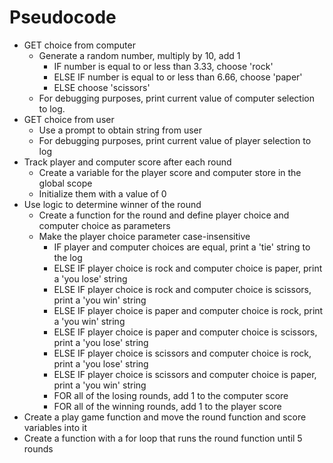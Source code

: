 # Pseudocode

- GET choice from computer
    - Generate a random number, multiply by 10, add 1
        - IF number is equal to or less than 3.33, choose 'rock'
        - ELSE IF number is equal to or less than 6.66, choose 'paper'
        - ELSE choose 'scissors'
    - For debugging purposes, print current value of computer selection to log.
- GET choice from user
    - Use a prompt to obtain string from user
    - For debugging purposes, print current value of player selection to log
- Track player and computer score after each round
    - Create a variable for the player score and computer store in the global scope
    - Initialize them with a value of 0
- Use logic to determine winner of the round
    - Create a function for the round and define player choice and computer choice as parameters
    - Make the player choice parameter case-insensitive
        - IF player and computer choices are equal, print a 'tie' string to the log
        - ELSE IF player choice is rock and computer choice is paper, print a 'you lose' string
        - ELSE IF player choice is rock and computer choice is scissors, print a 'you win' string
        - ELSE IF player choice is paper and computer choice is rock, print a 'you win' string
        - ELSE IF player choice is paper and computer choice is scissors, print a 'you lose' string
        - ELSE IF player choice is scissors and computer choice is rock, print a 'you lose' string
        - ELSE IF player choice is scissors and computer choice is paper, print a 'you win' string
        - FOR all of the losing rounds, add 1 to the computer score
        - FOR all of the winning rounds, add 1 to the player score
- Create a play game function and move the round function and score variables into it
- Create a function with a for loop that runs the round function until 5 rounds

    